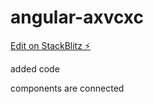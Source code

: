 # angular-axvcxc

[Edit on StackBlitz ⚡️](https://stackblitz.com/edit/angular-axvcxc)


added code

components are connected

